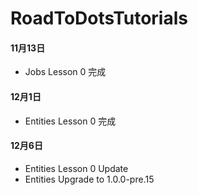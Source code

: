 # RoadToDotsTutorials
#### 11月13日
* Jobs Lesson 0 完成

#### 12月1日
*  Entities Lesson 0 完成

#### 12月6日
*  Entities Lesson 0 Update
*  Entities Upgrade to 1.0.0-pre.15